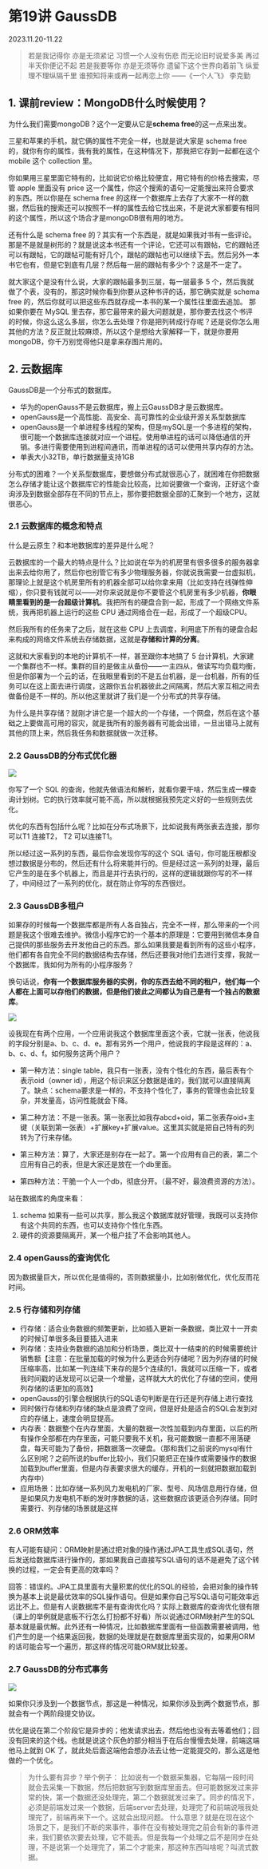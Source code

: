 # 第19讲 GaussDB

2023.11.20-11.22

> 若是我记得你 亦是无须紧记
习惯一个人没有伤悲
而无论旧时说爱多美
再过半天你便记不起
> 若是我要等你 亦是无须等你
遗留下这个世界向着前飞
纵爱理不理纵隔千里
谁预知将来或再一起再恋上你
> ——《一个人飞》 李克勤

## 1. 课前review：MongoDB什么时候使用？

为什么我们需要mongoDB？这个一定要从它是**schema free**的这一点来出发。

三星和苹果的手机，就它俩的属性不完全一样，也就是说大家是 schema free 的，就你有你的属性，我有我的属性，在这种情况下，那我把它存到一起都在这个 mobile 这个 collection 里。

你如果用三星里面它特有的，比如说它价格比较便宜，用它特有的价格去搜索，尽管 apple 里面没有 price 这一个属性，你这个搜索的语句一定能搜出来符合要求的东西。所以你是在 schema free 的这样一个数据库上去存了大家不一样的数据，然后我的搜索还可以按照不一样的属性去给它找出来，不是说大家都要有相同的这个属性，所以这个场合才是mongoDB很有用的地方。

还有什么是 schema free 的？其实有一个东西是，就是如果我对书有一些评论。那是不是就是树形的？就是说这本书还有一个评论，它还可以有跟帖，它的跟帖还可以有跟帖，它的跟帖可能有好几个，跟帖的跟帖也可以继续下去。然后另外一本书它也有，但是它到底有几层？然后每一层的跟帖有多少个？这是不一定了。

就大家这个是没有什么说，大家的跟帖最多到三层，每一层最多 5 个，然后我就做了个表，没有的，那这时候你看到你要从这种书评的话，那它确实就是 schema free 的，然后你就可以把这些东西就存成一本书的某一个属性往里面去追加。 那如果你要在 MySQL 里去存，那它最带来的最大问题就是，那你要去找这个书评的时候，你这么这么多层，你怎么去处理？你是把列转成行存呢？还是说你怎么用其他的方法？反正就比较麻烦，所以这个是想给大家解释一下，就是你要用 mongoDB，你千万别觉得他只是拿来存图片用的。

## 2. 云数据库

GaussDB是一个分布式的数据库。

- 华为的openGauss不是云数据库，搬上云GaussDB才是云数据库。
- openGauss是一个高性能、高安全、高可靠性的企业级开源关系型数据库
- openGauss是一个单进程多线程的架构，但是mySQL是一个多进程的架构，很可能一个数据库连接就对应一个进程。使用单进程的话可以降低通信的开销。多进行需要使用到进程间通讯，而单进程的话可以使用共享内存的方法。
- 单表大小32TB，单行数据量支持1GB

分布式的困难？一个关系型数据库，要想做分布式就很恶心了，就困难在你把数据怎么存储才能让这个数据库它的性能会比较高，比如说要做一个查询，正好这个查询涉及到数据全部存在不同的节点上，那你要把数据全部的汇聚到一个地方，这就很恶心。


### 2.1 云数据库的概念和特点

什么是云原生？和本地数据库的差异是什么呢？

云数据库的一个最大的特点是什么？比如说在华为的机房里有很多很多的服务器拿出来去给你用了，然后你也别管它有多少物理服务器，你就说我需要一台虚拟机，那理论上就是这个机房里所有的机器全部可以给你拿来用（比如支持在线弹性伸缩），你只要有钱就可以——对你来说就是你不要管这个机房里有多少机器，**你眼睛里看到的是一台超级计算机**。我把所有的硬盘合到一起，形成了一个网络文件系统，我再把机器上运行的这些 CPU 通过网络合在一起，形成了一个超级CPU。

然后我所有的任务来了之后，就在这些 CPU 上去调度，利用底下所有的硬盘合起来构成的网络文件系统去存储数据，这就是**存储和计算的分离**。

这就和大家看到的本地的计算机不一样，甚至跟你本地搞了 5 台计算机，大家建一个集群也不一样。集群的目的是做主从备份——一主四从，做读写均负载均衡，但是你部署为一个云的话，在我眼里看到的不是五台机器，是一台机器，所有的任务可以在这上面去进行调度，这跟你五台机器彼此之间隔离，然后大家互相之间去做备份是不一样的。所以他这里就讲了我们是一个分布式的共享存储。

为什么是共享存储？就刚才讲它是一个超大的一个存储，一个网盘，然后在这个基础之上要做高可用的容灾，就是我所有的服务器有可能会出错，一旦出错马上就有其他的顶上来，然后我任务和数据就做一次迁移。

### 2.2 GaussDB的分布式优化器

![](./res/gauss.png)

你写了一个 SQL 的查询，他就先做语法和解析，就看你要干啥，然后生成一棵查询计划树。它的执行效率就可能不高，所以就根据我预先定义好的一些规则去优化。

优化的东西有包括什么呢？比如在分布式场景下，比如说我有两张表去连接，那你可以T1 连接T2， T2 可以连接T1。

所以经过这一系列的东西，最后你会发现你写的这个 SQL 语句，你可能压根都没想过数据是分布的，然后还有什么将来能并行的。但是经过这一系列的处理，最后它产生的是在多个机器上，而且是并行去执行的，这样的逻辑就跟你写的不一样了，中间经过了一系列的优化，就在防止你写的东西很烂。

### 2.3 GaussDB多租户

如果存的时候每一个数据库都是所有人各自独占，完全不一样，那么带来的一个问题是我这个很难去维护。微信小程序它的一个基本的原理是：它要用到微信本身自己提供的那些服务去开发他自己的东西。那么如果我要是看到所有的这些小程序，他们都有各自完全不同的数据结构去存储，然后还要我对他们去进行支撑，我就一个数据库，我如何为所有的小程序服务？

换句话说，**你有一个数据库服务器的实例，你的东西去给不同的租户，他们每一个人都在上面可以存他们的数据，但是他们彼此之间都认为自己是有一个独占的数据库**。

![](./res/duozuhu.png)

设我现在有两个应用，一个应用说我这个数据库里面这个表，它就一张表，他说我的字段分别是a、b、c、d、e。那有另外一个用户，他说我的字段是这样的：a、b、c、d、f。如何服务这两个用户？

- 第一种方法：single table，我只有一张表，没有个性化的东西，最后表有个表示oid（owner id），用这个标识来区分数据是谁的，我们就可以直接隔离了。缺点：schema要求是一样的，不支持个性化了，事务的管理也会比较复杂，并发量高，访问性能就会下降。

- 第二种方法：不是一张表。第一张表比如我存abcd+oid，第二张表存oid+主键（关联到第一张表）+扩展key+扩展value。这里其实就是把自己特有的列转为了行来存储。

- 第三种方法：算了，大家还是别存在一起了。第一个应用有自己的表，第二个应用有自己的表，但是大家还是放在一个db里面。

- 第四种方法：干脆一个人一个db，彻底分开。（最不好，最浪费资源的方法）。

站在数据库的角度来看：
1. schema 如果有一些可以共享，那么我这个数据库就好管理，我既可以支持你有这个共同的东西，也可以支持你个性化东西。
2. 硬件的资源要隔离开，某一个租户挂了不会影响其他人。

### 2.4 openGauss的查询优化

因为数据量巨大，所以优化是值得的，否则数据量小，比如别做优化，优化反而花时间。



### 2.5 行存储和列存储

- 行存储：适合业务数据的频繁更新，比如插入更新一条数据，类比双十一开卖的时候订单很多条目要插入进来
- 列存储：支持业务数据的追加和分析场景，类比双十一结束的的时候需要统计销售额【注意：在批量加载的时候为什么更适合列存储呢？因为列存储的时候压缩率高，比如某一列连续下来存的是5个连续的1，我就可以压缩一下，或者我时间戳的话发现可以记录一个增量，这样就大大的优化了存储的空间，使用列存储的话更加的高效】
- openGauss的引擎会根据执行的SQL语句判断是在行还是列存储上进行查找
- 同时做行存储和列存储的缺点是浪费了空间，但是好处是适合的SQL会发到对应的存储上，速度会明显提高。
- 内存表：数据整个在内存里面，大量的数据一次性加载到内存里面，以后的所有操作全部都在内存里面，可能只要我不关机，我可能数据一直都不用落硬盘，每天可能为了备份，把数据落一次硬盘。（那和我们之前说的mysql有什么区别呢？之前所说的buffer比较小，我们只能把正在操作或需要操作的数据加载到buffer里面，但是内存表要求很大的缓存，开机的一刻就把数据加载到内存中）
- 应用场景：比如存储一系列风力发电机的厂家、型号、风场信息用行存储，但是如果风力发电机不断的发时序数据的话，这些数据应该更适合列存储。同时需要行、列存储的场景就是这样

### 2.6 ORM效率

有人可能有疑问：ORM映射是通过把对象的操作通过JPA工具生成SQL语句，然后发送给数据库进行操作的，那如果我自己直接写SQL语句的话不是避免了这个转换的过程，一定会有更高的效率吗？

回答：错误的。JPA工具里面有大量积累的优化的SQL的经验，会把对象的操作转换为基本上说是最优效率的SQL操作语句。但是如果你自己写SQL语句可能效率远远比不上。但是有人说数据库不是有查询优化吗？实际上数据库的查询优化很有限（课上的举例就是底板不行怎么打扮都不好看）所以说通过ORM映射产生的SQL基本就是最优解。此外还有一种情况，比如数据库里面有一些函数需要被调用，他们产生的是一个结果返回我，数据的处理就是在数据库里面实现的，如果用ORM的话可能会写一个遍历，那这样的情况可能ORM就比较差。

### 2.7 GaussDB的分布式事务

![](./res/2p.png)

如果你只涉及到一个数据节点，那这是一种情况，如果你涉及到两个数据节点，那就会有一个两阶段提交协议。

优化是说在第二个阶段它是异步的；他发请求出去，然后他也没有去等着他们；回没有回来的这个线。也就是说这个灰色的部分相当于在后台慢慢去处理，前端这端他马上就到 OK 了，就此处后面这端他会想办法去让他一定能提交的，那么这是他做的一个优化。

> 为什么要有异步？举个例子：
> 比如说有一个数据采集器，它每隔一段时间就会去采集一下数据，然后把数据写到数据库里面去。但可能数据发过来非常的快，第一个数据还没处理完，第二个数据就发过来了。同步的情况下，必须是前端发过来一个数据，后端server去处理，处理完了和前端说哦我处理完了，前端再来下一个。这就会出现问题。
> 什么意思？就是在现在这个场景之下，是我们不断的来事件，事件在没有被处理完之前会有新的事件进来，我们要依次要去处理，它不能丢。但是我每一个处理之后不是同步在处理，不是说第一个处理完了，第二个才能来，那这种东西叫啥呢？叫流式数据。